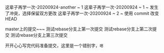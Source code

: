 这辈子再学一次-20200924-another ~ 1
这辈子再学一次-20200924 ~ 1 ~ 发生了冲突，选择保留双方更改
这辈子再学一次-20200924 ~ 2 ~ 使用 commit 改变 HEAD

master上的提交~~~
测试rebase分支上第一次提交
测试rebase分支上第二次提交
测试rebase分支上第三次提交


开开心心写完代码准备提交，这里是一个错别字，`嗯`